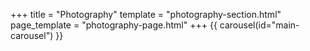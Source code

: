 +++
title = "Photography"
template = "photography-section.html"
page_template = "photography-page.html"
+++
{{ carousel(id="main-carousel") }}
